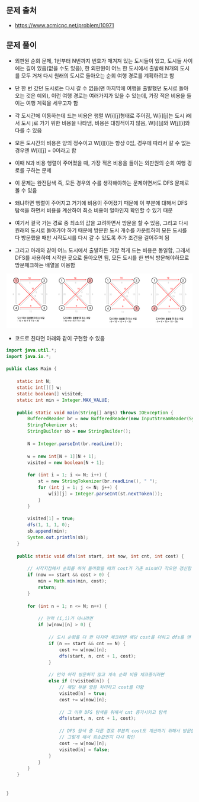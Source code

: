 ## 문제 출처
- https://www.acmicpc.net/problem/10971

## 문제 풀이
- 외판원 순회 문제, 1번부터 N번까지 번호가 매겨져 있는 도시들이 있고, 도시들 사이에는 길이 있음(없을 수도 있음), 한 외판원이 어느 한 도시에서 출발해 N개의 도시를 모두 거쳐 다시 원래의 도시로 돌아오는 순회 여행 경로를 계획하려고 함

- 단 한 번 갔던 도시로는 다시 갈 수 없음(맨 마지막에 여행을 출발했던 도시로 돌아오는 것은 예외), 이런 여행 경로는 여러가지가 있을 수 있는데, 가장 적은 비용을 들이는 여행 계획을 세우고자 함

- 각 도시간에 이동하는데 드는 비용은 행렬 W[i][j]형태로 주어짐, W[i][j]는 도시 i에서 도시 j로 가기 위한 비용을 나타냄, 비용은 대칭적이지 않음, W[i][j]와 W[j][i]와 다를 수 있음

- 모든 도시간의 비용은 양의 정수이고 W[i][i]는 항상 0임, 경우에 따라서 갈 수 없는 경우엔 W[i][j] = 0이라고 함

- 이때 N과 비용 행렬이 주어졌을 때, 가장 적은 비용을 들이는 외판원의 순회 여행 경로를 구하는 문제

- 이 문제는 완전탐색 즉, 모든 경우의 수를 생각해야하는 문제이면서도 DFS 문제로 볼 수 있음

- 왜냐하면 행렬이 주어지고 거기에 비용이 주어졌기 때문에 이 부분에 대해서 DFS 탐색을 하면서 비용을 계산하여 최소 비용이 얼마인지 확인할 수 있기 때문

- 여기서 결국 가는 경로 중 최소의 값을 고려하면서 방문을 할 수 있음, 그리고 다시 원래의 도시로 돌아가야 하기 때문에 방문한 도시 개수를 카운트하여 모든 도시를 다 방문했을 때만 시작도시를 다시 갈 수 있도록 추가 조건을 걸어주며 됨

- 그리고 아래와 같이 어느 도시에서 출발하든 가장 적게 드는 비용은 동일함, 그래서 DFS를 사용하여 시작한 곳으로 돌아오면 됨, 모든 도시를 한 번씩 방문해야하므로 방문체크하는 배열을 이용함

![one](/cheewr85/img/BruteForce/three.png)

- 코드로 친다면 아래와 같이 구현할 수 있음

```java
import java.util.*;
import java.io.*;

public class Main {

    static int N;
    static int[][] w;
    static boolean[] visited;
    static int min = Integer.MAX_VALUE;

    public static void main(String[] args) throws IOException {
        BufferedReader br = new BufferedReader(new InputStreamReader(System.in));
        StringTokenizer st;
        StringBuilder sb = new StringBuilder();

        N = Integer.parseInt(br.readLine());

        w = new int[N + 1][N + 1];
        visited = new boolean[N + 1];

        for (int i = 1; i <= N; i++) {
            st = new StringTokenizer(br.readLine(), " ");
            for (int j = 1; j <= N; j++) {
                w[i][j] = Integer.parseInt(st.nextToken());
            }
        }

        visited[1] = true;
        dfs(1, 1, 1, 0);
        sb.append(min);
        System.out.println(sb);
    }

    public static void dfs(int start, int now, int cnt, int cost) {

        // 시작지점에서 순회를 하여 돌아왔을 때의 cost가 기존 min보다 작으면 갱신함
        if (now == start && cost > 0) {
            min = Math.min(min, cost);
            return;
        }

        for (int n = 1; n <= N; n++) {

            // 만약 (i,i)가 아니라면
            if (w[now][n] > 0) {

                // 도시 순회를 다 한 마지막 체크라면 해당 cost를 더하고 dfs를 맨 위 조건문에 걸려서 끝남
                if (n == start && cnt == N) {
                    cost += w[now][n];
                    dfs(start, n, cnt + 1, cost);
                }

                // 만약 아직 방문하지 않고 계속 순회 비용 체크중이라면
                else if (!visited[n]) {
                    // 해당 부분 방문 처리하고 cost를 더함
                    visited[n] = true;
                    cost += w[now][n];

                    // 그 이후 DFS 탐색을 위해서 cnt 증가시키고 탐색
                    dfs(start, n, cnt + 1, cost);

                    // DFS 탐색 중 다른 경로 부분의 cost도 계산하기 위해서 방문한 곳의 cost를 빼고 false 처리를 하여서 DFS 다른 경로 탐색 진행
                    // 그렇게 해서 최솟값인지 다시 확인
                    cost -= w[now][n];
                    visited[n] = false;
                }
            }
        }
    }


}
```